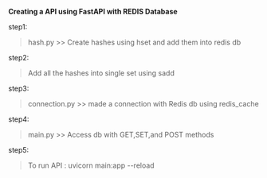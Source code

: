 **Creating a API using FastAPI with REDIS Database**


step1:
>hash.py >> Create hashes using hset and add them into redis db

step2:
>Add all the hashes into single set using sadd

step3:
>connection.py >> made a connection with Redis db using redis_cache

step4:
>main.py >> Access db with GET,SET,and POST methods

step5:
>To run API : uvicorn main:app --reload
